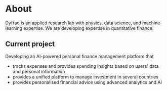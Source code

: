 # About 

Dyfrad is an applied research lab with physics, data science, and machine learning expertise. We are developing expertise in quantitative finance.

## Current project
Developing an AI-powered personal finance management platform that
* tracks expenses and provides spending insights based on users' data and personal information
* provides a unified platform to manage investment in several countries
* provides personalised financial advice using advanced analytics and AI

